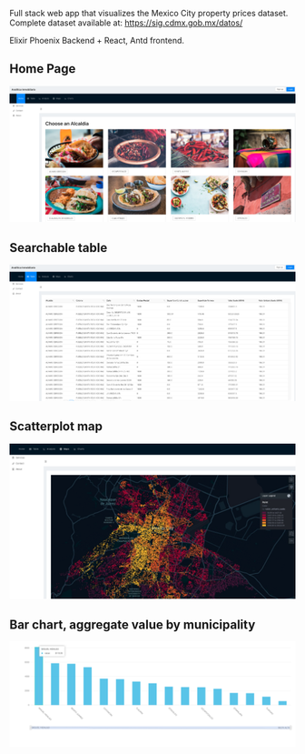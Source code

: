 Full stack web app that visualizes the Mexico City property prices dataset. Complete dataset available at: 
https://sig.cdmx.gob.mx/datos/

Elixir Phoenix Backend + React, Antd frontend. 

## Home Page
![alt text](screenshots/Home-page.png "Home Page")

## Searchable table
![alt text](screenshots/Table.png "Table")

## Scatterplot map
![alt text](screenshots/Map.png "Map")

## Bar chart, aggregate value by municipality
![alt text](screenshots/Per-neighborhood.png "By Neighborhood")

